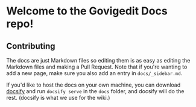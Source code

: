 # Welcome to the Govigedit Docs repo!

## Contributing
The docs are just Markdown files so editing them is as easy as editing the Markdown files and making a Pull Request. 
Note that if you're wanting to add a new page, make sure you also add an entry in `docs/_sidebar.md`.

If you'd like to host the docs on your own machine, you can download [docsify](https://docsify.js.org/#/) and run `docsify serve` in the `docs` folder, and docsify will do the rest. (docsify is what we use for the wiki.)